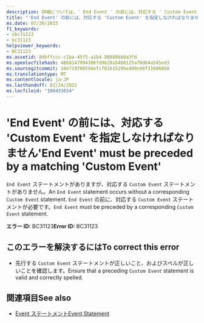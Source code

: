 ```yaml
---
description: 詳細については、' End Event ' の前には、対応する ' Custom Event ' を指定しなければなりません
title: "'End Event' の前には、対応する 'Custom Event' を指定しなければなりません"
ms.date: 07/20/2015
f1_keywords:
- vbc31123
- bc31123
helpviewer_keywords:
- BC31123
ms.assetid: 8dbffccc-c1ba-45f5-a1b4-90889bb0a3fd
ms.openlocfilehash: 4868147994306fd9628a54b0125a70d64a545ed3
ms.sourcegitcommit: 10e719780594efc781b15295e499c66f316068b8
ms.translationtype: MT
ms.contentlocale: ja-JP
ms.lasthandoff: 02/14/2021
ms.locfileid: "100433654"
---
```

# <a name="end-event-must-be-preceded-by-a-matching-custom-event"></a><span data-ttu-id="8ea13-103">'End Event' の前には、対応する 'Custom Event' を指定しなければなりません</span><span class="sxs-lookup"><span data-stu-id="8ea13-103">'End Event' must be preceded by a matching 'Custom Event'</span></span>

<span data-ttu-id="8ea13-104">`End Event` ステートメントがありますが、対応する `Custom Event` ステートメントがありません。</span><span class="sxs-lookup"><span data-stu-id="8ea13-104">An `End Event` statement occurs without a corresponding `Custom Event` statement.</span></span> <span data-ttu-id="8ea13-105">`End Event` の前に、対応する `Custom Event` ステートメントが必要です。</span><span class="sxs-lookup"><span data-stu-id="8ea13-105">`End Event` must be preceded by a corresponding `Custom Event` statement.</span></span>  
  
 <span data-ttu-id="8ea13-106">**エラー ID:** BC31123</span><span class="sxs-lookup"><span data-stu-id="8ea13-106">**Error ID:** BC31123</span></span>  
  
## <a name="to-correct-this-error"></a><span data-ttu-id="8ea13-107">このエラーを解決するには</span><span class="sxs-lookup"><span data-stu-id="8ea13-107">To correct this error</span></span>  
  
- <span data-ttu-id="8ea13-108">先行する `Custom Event` ステートメントが正しいこと、およびスペルが正しいことを確認します。</span><span class="sxs-lookup"><span data-stu-id="8ea13-108">Ensure that a preceding `Custom Event` statement is valid and correctly spelled.</span></span>  
  
## <a name="see-also"></a><span data-ttu-id="8ea13-109">関連項目</span><span class="sxs-lookup"><span data-stu-id="8ea13-109">See also</span></span>

- [<span data-ttu-id="8ea13-110">Event ステートメント</span><span class="sxs-lookup"><span data-stu-id="8ea13-110">Event Statement</span></span>](../language-reference/statements/event-statement.md)
